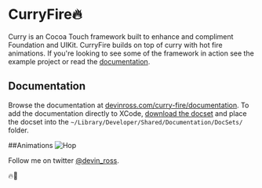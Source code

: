 CurryFire🔥
============
Curry is an Cocoa Touch framework built to enhance and compliment Foundation and UIKit. CurryFire builds on top of curry with hot fire animations. If you're looking to see some of the framework in action see the example project or read the [documentation](http://devinross.com/curryfire/). 

## Documentation
Browse the documentation at [devinross.com/curry-fire/documentation](http://devinross.com/curryfire). To add the documentation directly to XCode, [download the docset](http://devinross.com/curryfire/com.devinross.curryfire.docset.zip) and place the docset into the `~/Library/Developer/Shared/Documentation/DocSets/` folder.



##Animations
![Hop](http://devinross.com/images/gifs/hop.gif)


Follow me on twitter [@devin_ross](http://twitter.com/devin_ross).


🔥🏀